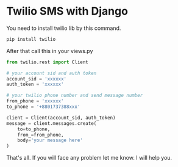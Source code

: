 # Twilio SMS with Django

You need to install twilio lib by this command. 
```bash
pip install twilio
```
After that call this in your views.py 
```python
from twilio.rest import Client

# your account sid and auth token 
account_sid = 'xxxxxx'
auth_token = 'xxxxxx'

# your twilio phone number and send message number
from_phone = 'xxxxxx'
to_phone = '+8801737388xxx'

client = Client(account_sid, auth_token)
message = client.messages.create(
    to=to_phone,
    from_=from_phone,
    body='your message here'
)

```
That's all. If you will face any problem let me know. I will help you.



